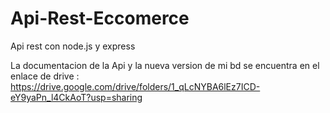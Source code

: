 # Api-Rest-Eccomerce
 Api rest con node.js y express

La documentacion de la Api y la nueva version de mi bd se encuentra en el enlace de drive :
https://drive.google.com/drive/folders/1_qLcNYBA6lEz7ICD-eY9yaPn_l4CkAoT?usp=sharing

